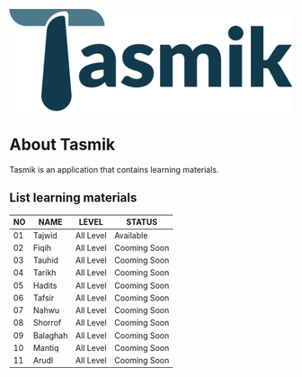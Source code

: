 ![Logo Tasmik](https://raw.githubusercontent.com/nazhoir/tasmik/master/images/tasmiklogo.png)


# About Tasmik

Tasmik is an application that contains learning materials.

## List learning materials

|  NO  |              NAME              |           LEVEL           |     STATUS   |
|------|--------------------------------|---------------------------|--------------|
|  01  | Tajwid                         | All Level                 | Available    |
|  02  | Fiqih                          | All Level                 | Cooming Soon |
|  03  | Tauhid                         | All Level                 | Cooming Soon |
|  04  | Tarikh                         | All Level                 | Cooming Soon |
|  05  | Hadits                         | All Level                 | Cooming Soon |
|  06  | Tafsir                         | All Level                 | Cooming Soon |
|  07  | Nahwu                          | All Level                 | Cooming Soon |
|  08  | Shorrof                        | All Level                 | Cooming Soon |
|  09  | Balaghah                       | All Level                 | Cooming Soon |
|  10  | Mantiq                         | All Level                 | Cooming Soon |
|  11  | Arudl                          | All Level                 | Cooming Soon |




